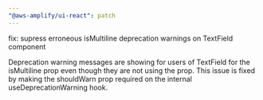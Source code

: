 ```yaml
---
"@aws-amplify/ui-react": patch
---
```


fix: supress erroneous isMultiline deprecation warnings on TextField component

Deprecation warning messages are showing for users of TextField for the isMultiline prop even though
they are not using the prop. This issue is fixed by making the shouldWarn prop required on the internal
useDeprecationWarning hook.
